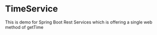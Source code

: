 # TimeService
This is demo for Spring Boot Rest Services which is offering a single web method of getTime
